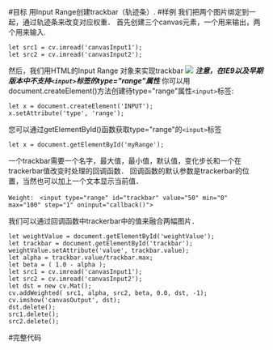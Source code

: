 #目标
用Input Range创建trackbar（轨迹条）.
#样例
我们把两个图片绑定到一起，通过轨迹条来改变对应权重．
首先创建三个canvas元素，一个用来输出，两个用来输入.
```
let src1 = cv.imread('canvasInput1');
let src2 = cv.imread('canvasInput2');
```
然后，我们用HTML的Input Range 对象来实现trackbar
![](/assets/Trackbar_Tutorial_Range.png)
***注意，在IE9以及早期版本中不支持`<input>`标签的type="range"属性***
你可以用document.createElement()方法创建待type="range"属性`<input>`标签:
```
let x = document.createElement('INPUT');
x.setAttribute('type', 'range');
```
您可以通过getElementById()函数获取type="range"的`<input>`标签
```
let x = document.getElementById('myRange');
```
一个trackbar需要一个名字，最大值，最小值，默认值，变化步长和一个在trackerbar值改变时处理的回调函数． 回调函数的默认参数是trackerbar的位置，当然也可以加上一个文本显示当前值．

```
Weight:　<input type="range" id="trackbar" value="50" min="0" max="100" step="1" oninput="callback()">
```
我们可以通过回调函数中trackerbar中的值来融合两幅图片．

```
let weightValue = document.getElementById('weightValue');
let trackbar = document.getElementById('trackbar');
weightValue.setAttribute('value', trackbar.value);
let alpha = trackbar.value/trackbar.max;
let beta = ( 1.0 - alpha );
let src1 = cv.imread('canvasInput1');
let src2 = cv.imread('canvasInput2');
let dst = new cv.Mat();
cv.addWeighted( src1, alpha, src2, beta, 0.0, dst, -1);
cv.imshow('canvasOutput', dst);
dst.delete();
src1.delete();
src2.delete();
```
#完整代码